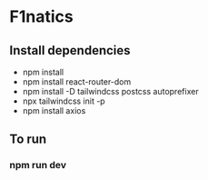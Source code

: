 # F1natics

## Install dependencies

- npm install
- npm install react-router-dom
- npm install -D tailwindcss postcss autoprefixer
- npx tailwindcss init -p
- npm install axios

## To run

### npm run dev

